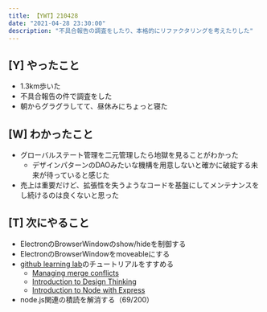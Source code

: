```yaml
---
title: 【YWT】210428
date: "2021-04-28 23:30:00"
description: "不具合報告の調査をしたり、本格的にリファクタリングを考えたりした"
---
```


## [Y] やったこと

- 1.3km歩いた
- 不具合報告の件で調査をした
- 朝からグラグラしてて、昼休みにちょっと寝た

## [W] わかったこと

- グローバルステート管理を二元管理したら地獄を見ることがわかった
  - デザインパターンのDAOみたいな機構を用意しないと確かに破綻する未来が待っていると感じた
- 売上は重要だけど、拡張性を失うようなコードを基盤にしてメンテナンスをし続けるのは良くないと思った

## [T] 次にやること

- ElectronのBrowserWindowのshow/hideを制御する
- ElectronのBrowserWindowをmoveableにする
- [github learning lab](https://lab.github.com/githubtraining)のチュートリアルをすすめる
  - [Managing merge conflicts](https://lab.github.com/githubtraining/managing-merge-conflicts)
  - [Introduction to Design Thinking](https://lab.github.com/githubtraining/introduction-to-design-thinking)
  - [Introduction to Node with Express](https://lab.github.com/everydeveloper/introduction-to-node-with-express)
- node.js関連の積読を解消する（69/200）

<!-- https://twitter.com/camomile_cafe/status/1387418204713062401?s=20 -->
